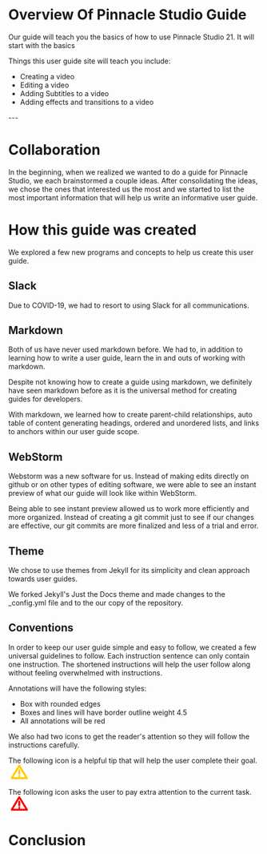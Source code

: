 # Overview Of Pinnacle Studio Guide
Our guide will teach you the basics of how to use Pinnacle Studio 21. It will start with the basics

Things this user guide site will teach you include: 
<ul>
<li>Creating a video</li>
<li>Editing a video</li>
<li>Adding Subtitles to a video</li>
<li>Adding effects and transitions to a video</li>
</ul>
---

# Collaboration
In the beginning, when we realized we wanted to do a guide for Pinnacle Studio, we each brainstormed a couple ideas. 
After consolidating the ideas, we chose the ones that interested us the most and we started to list the most important 
information that will help us write an informative user guide.


# How this guide was created
We explored a few new programs and concepts to help us create this user guide.  

## Slack
Due to COVID-19, we had to resort to using Slack for all communications. 

## Markdown
Both of us have never used markdown before. We had to, in addition to learning how to write a user guide, learn 
the in and outs of working with markdown. 

Despite not knowing how to create a guide using markdown, we definitely have seen markdown before as it is the 
universal method for creating guides for developers. 

With markdown, we learned how to create parent-child relationships, auto table of content generating headings, 
ordered and unordered lists, and links to anchors within our user guide scope.

## WebStorm
Webstorm was a new software for us. Instead of making edits directly on github or on other types of editing software, 
we were able to see an instant preview of what our guide will look like within WebStorm. 

Being able to see instant preview allowed us to work more efficiently and more organized. Instead of creating a git 
commit just to see if our changes are effective, our git commits are more finalized and less of a trial and error.

## Theme
We chose to use themes from Jekyll for its simplicity and clean approach towards user guides. 

We forked Jekyll's Just the Docs theme and made changes to the _config.yml file and to the our copy of the repository.  

## Conventions

In order to keep our user guide simple and easy to follow, we created a few universal guidelines to follow.
Each instruction sentence can only contain one instruction. The shortened instructions will help the user follow along
without feeling overwhelmed with instructions. 

Annotations will have the following styles:
<ul>
<li>Box with rounded edges</li>
<li>Boxes and lines will have border outline weight 4.5</li>
<li>All annotations will be red</li>
</ul>

We also had two icons to get the reader's attention so they will follow the instructions carefully.

The following icon is a helpful tip that will help the user complete their goal. \
![note](/docs/images/warning.png)

The following icon asks the user to pay extra attention to the current task. \
![warning](/docs/images/critical.png)

# Conclusion